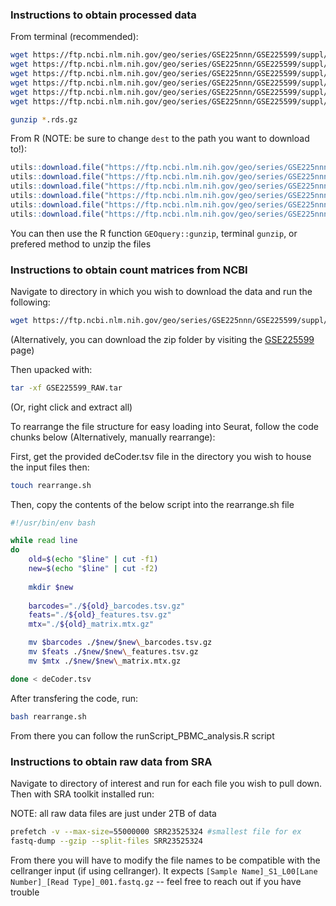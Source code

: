 ### Instructions to obtain processed data

From terminal (recommended):
```sh
wget https://ftp.ncbi.nlm.nih.gov/geo/series/GSE225nnn/GSE225599/suppl/GSE225599_bcell.rds.gz #b cells
wget https://ftp.ncbi.nlm.nih.gov/geo/series/GSE225nnn/GSE225599/suppl/GSE225599_cytotoxic.rds.gz #cd8 t, nk, dn t
wget https://ftp.ncbi.nlm.nih.gov/geo/series/GSE225nnn/GSE225599/suppl/GSE225599_final_dataSet_H.rds.gz #just healthy
wget https://ftp.ncbi.nlm.nih.gov/geo/series/GSE225nnn/GSE225599/suppl/GSE225599_final_dataSet_HvO.rds.gz #combined
wget https://ftp.ncbi.nlm.nih.gov/geo/series/GSE225nnn/GSE225599/suppl/GSE225599_helper.rds.gz #cd4 t
wget https://ftp.ncbi.nlm.nih.gov/geo/series/GSE225nnn/GSE225599/suppl/GSE225599_myeloid.rds.gz #myeloid cells

gunzip *.rds.gz
```
From R (NOTE: be sure to change `dest` to the path you want to download to!):
```r
utils::download.file("https://ftp.ncbi.nlm.nih.gov/geo/series/GSE225nnn/GSE225599/suppl/GSE225599_bcell.rds.gz", dest = "/pwd/to/dir/bcell.rds.gz")
utils::download.file("https://ftp.ncbi.nlm.nih.gov/geo/series/GSE225nnn/GSE225599/suppl/GSE225599_cytotoxic.rds.gz", dest = "/pwd/to/dir/cytotoxic.rds.gz")
utils::download.file("https://ftp.ncbi.nlm.nih.gov/geo/series/GSE225nnn/GSE225599/suppl/GSE225599_final_dataSet_H.rds.gz", dest = "/pwd/to/dir/final_dataSet_H.rds.gz")
utils::download.file("https://ftp.ncbi.nlm.nih.gov/geo/series/GSE225nnn/GSE225599/suppl/GSE225599_final_dataSet_HvO.rds.gz", dest = "/pwd/to/dir/final_dataSet_HvO.rds.gz")
utils::download.file("https://ftp.ncbi.nlm.nih.gov/geo/series/GSE225nnn/GSE225599/suppl/GSE225599_helper.rds.gz", dest = "/pwd/to/dir/helper.rds.gz")
utils::download.file("https://ftp.ncbi.nlm.nih.gov/geo/series/GSE225nnn/GSE225599/suppl/GSE225599_myeloid.rds.gz", dest = "/pwd/to/dir/myeloid.rds.gz")
```
You can then use the R function `GEOquery::gunzip`, terminal `gunzip`, or prefered method to unzip the files

### Instructions to obtain count matrices from NCBI
Navigate to directory in which you wish to download the data and run the following:
```sh
wget https://ftp.ncbi.nlm.nih.gov/geo/series/GSE225nnn/GSE225599/suppl/GSE225599_RAW.tar
```
(Alternatively, you can download the zip folder by visiting the [GSE225599](https://www.ncbi.nlm.nih.gov/geo/query/acc.cgi?acc=GSE225599) page)


Then upacked with:
```sh
tar -xf GSE225599_RAW.tar
```
(Or, right click and extract all)


To rearrange the file structure for easy loading into Seurat, follow the code chunks below (Alternatively, manually rearrange):

First, get the provided deCoder.tsv file in the directory you wish to house the input files then:
```sh
touch rearrange.sh
```

Then, copy the contents of the below script into the rearrange.sh file
```sh
#!/usr/bin/env bash

while read line
do
    old=$(echo "$line" | cut -f1)
    new=$(echo "$line" | cut -f2)
    
    mkdir $new
    
    barcodes="./${old}_barcodes.tsv.gz"
    feats="./${old}_features.tsv.gz"
    mtx="./${old}_matrix.mtx.gz"

    mv $barcodes ./$new/$new\_barcodes.tsv.gz
    mv $feats ./$new/$new\_features.tsv.gz
    mv $mtx ./$new/$new\_matrix.mtx.gz

done < deCoder.tsv
```

After transfering the code, run:
```sh
bash rearrange.sh
```

From there you can follow the runScript_PBMC_analysis.R script

### Instructions to obtain raw data from SRA
Navigate to directory of interest and run for each file you wish to pull down. Then with SRA toolkit installed run:

NOTE: all raw data files are just under 2TB of data
```sh
prefetch -v --max-size=55000000 SRR23525324 #smallest file for ex
fastq-dump --gzip --split-files SRR23525324
```
From there you will have to modify the file names to be compatible with the cellranger input (if using cellranger). It expects `[Sample Name]_S1_L00[Lane Number]_[Read Type]_001.fastq.gz` -- feel free to reach out if you have trouble
